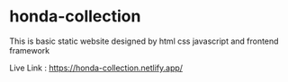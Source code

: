 # honda-collection
This is basic static website designed by html css javascript and frontend framework


Live Link : https://honda-collection.netlify.app/
